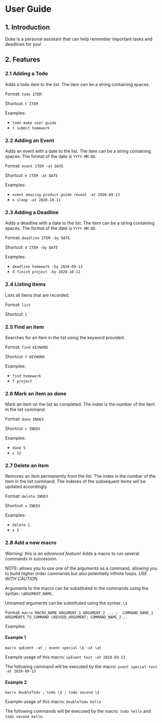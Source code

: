 # User Guide

## 1. Introduction
Duke is a personal assistant that can help remember important tasks
and deadlines for you!

## 2. Features 

### 2.1 Adding a Todo
Adds a todo item to the list.
The item can be a string containing spaces.

Format: `todo ITEM`

Shortcut: `t ITEM`

Examples:
 - `todo make user guide`
 - `t submit homework`

### 2.2 Adding an Event
Adds an event with a date to the list.
The item can be a string containing spaces.
The format of the date is `YYYY-MM-DD`.

Format: `event ITEM -at DATE`

Shortcut: `e ITEM -at DATE`

Examples:
 - `event amazing product guide reveal -at 2020-09-13`
 - `e sleep -at 2020-10-11`

### 2.3 Adding a Deadline
Adds a deadline with a date to the list.
The item can be a string containing spaces.
The format of the date is `YYYY-MM-DD`.

Format: `deadline ITEM -by DATE`

Shortcut: `d ITEM -by DATE`

Examples:
 - `deadline homework -by 2020-09-13`
 - `d finish project -by 2020-10-11`

### 2.4 Listing items
Lists all items that are recorded.

Format: `list`

Shortcut: `l`

### 2.5 Find an item
Searches for an item in the list using the keyword provided.

Format: `find KEYWORD`

Shortcut: `f KEYWORD`

Examples:
 - `find homework`
 - `f project`

### 2.6 Mark an item as done
Mark an item on the list as completed.
The index is the number of the item in the list command.

Format: `done INDEX`

Shortcut: `c INDEX`

Examples:
 - `done 5`
 - `c 12`

### 2.7 Delete an item
Removes an item permanently from the list.
The index is the number of the item in the list command.
The indexes of the subsequent items will be updated accordingly.

Format: `delete INDEX`

Shortcut: `x INDEX`

Examples:
 - `delete 1`
 - `x 3`

### 2.8 Add a new macro
*Warning: this is an advanced feature!*
Adds a macro to run several commands in succession.

NOTE: allows you to use one of the arguments as a command, allowing
you to build higher order commands but also potentially infinite loops.
*USE WITH CAUTION*.

Arguments to the macro can be substituted in the commands using the syntax:
`\ARGUMENT_NAME`.

Unnamed arguments can be substituted using the syntax: `\$`

Format: `macro MACRO_NAME ARGUMENT_1 ARGUMENT_2 ... ; 
COMMAND_NAME_1 ARGUMENTS_TO_COMMAND \REUSED_ARGUMENT; COMMAND_NAME_2...`

Examples:
#### Example 1
`macro spEvent -at ; event special \$ -at \at`
 
 Example usage of this macro: `spEvent test -at 2020-09-13`
 
 The following command will be executed by the macro: `event special test -at 2020-09-13`

#### Example 2
`macro doubleTodo ; todo \$ ; todo second \$`
 
 Example usage of this macro: `doubleTodo hello`
 
 The following commands will be executed by the macro: `todo hello` and `todo second hello`. 